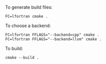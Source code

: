 To generate build files:

    FC=lfortran cmake .

To choose a backend:

    FC=lfortran FFLAGS="--backend=cpp" cmake .
    FC=lfortran FFLAGS="--backend=llvm" cmake .

To build:

    cmake --build .